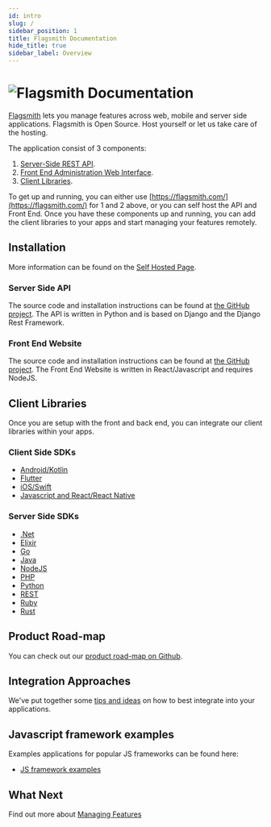 ```yaml
---
id: intro
slug: /
sidebar_position: 1
title: Flagsmith Documentation
hide_title: true
sidebar_label: Overview
---
```


# ![Flagsmith Documentation](/img/banner-logo-dark.png)

[Flagsmith](https://flagsmith.com/) lets you manage features across web, mobile and server side applications. Flagsmith
is Open Source. Host yourself or let us take care of the hosting.

The application consist of 3 components:

1. [Server-Side REST API](https://github.com/Flagsmith/flagsmith/tree/main/api).
2. [Front End Administration Web Interface](https://github.com/Flagsmith/flagsmith/tree/main/frontend).
3. [Client Libraries](/#client-libraries).

To get up and running, you can either use [https://flagsmith.com/](https://flagsmith.com/) for 1 and 2 above, or you can
self host the API and Front End. Once you have these components up and running, you can add the client libraries to your
apps and start managing your features remotely.

## Installation

More information can be found on the [Self Hosted Page](/deployment/overview).

### Server Side API

The source code and installation instructions can be found at
[the GitHub project](https://github.com/flagsmith/flagsmith). The API is written in Python and is based on Django and
the Django Rest Framework.

### Front End Website

The source code and installation instructions can be found at
[the GitHub project](https://github.com/flagsmith/flagsmith-frontend). The Front End Website is written in
React/Javascript and requires NodeJS.

## Client Libraries

Once you are setup with the front and back end, you can integrate our client libraries within your apps.

### Client Side SDKs

- [Android/Kotlin](/clients/android)
- [Flutter](/clients/flutter)
- [iOS/Swift](/clients/ios)
- [Javascript and React/React Native](/clients/javascript)

### Server Side SDKs

- [.Net](/clients/dotnet)
- [Elixir](/clients/elixir)
- [Go](/clients/go)
- [Java](/clients/java)
- [NodeJS](/clients/node)
- [PHP](/clients/php)
- [Python](/clients/python)
- [REST](/clients/rest)
- [Ruby](/clients/ruby)
- [Rust](/clients/rust)

## Product Road-map

You can check out our [product road-map on Github](https://github.com/Flagsmith/flagsmith/projects/1).

## Integration Approaches

We've put together some [tips and ideas](advanced-use/integration-approaches.md) on how to best integrate into your
applications.

## Javascript framework examples

Examples applications for popular JS frameworks can be found here:

- [JS framework examples](https://github.com/flagsmith/flagsmith-js-client/tree/master/examples)

## What Next

Find out more about [Managing Features](/basic-features/overview.md)
